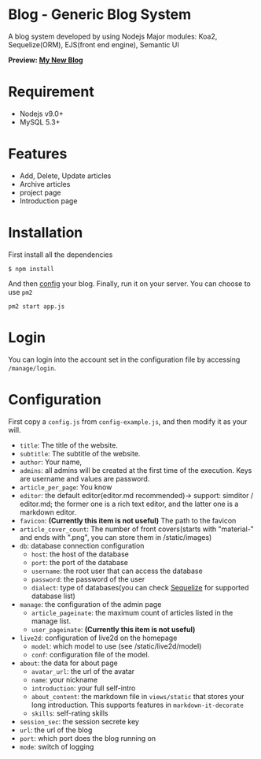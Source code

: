# Blog - Generic Blog System
 A blog system developed by using Nodejs
 Major modules: Koa2, Sequelize(ORM), EJS(front end engine), Semantic UI
 
 **Preview: [My New Blog](http://ad1024.space)**

 # Requirement
 - Nodejs v9.0+
 - MySQL 5.3+

 # Features
 - Add, Delete, Update articles
 - Archive articles
 - project page
 - Introduction page

 # Installation
 First install all the dependencies
 ```
 $ npm install
 ```
 And then [config](/#Configuration) your blog.
 Finally, run it on your server. You can choose to use `pm2`
 ```
 pm2 start app.js
 ```
 
 # Login
 You can login into the account set in the configuration file by accessing
 `/manage/login`.

 # Configuration
 First copy a `config.js` from `config-example.js`, and then modify it as your will.
 - `title`: The title of the website.
 - `subtitle`: The subtitle of the website.
 - `author`: Your name, 
 - `admins`: all admins will be created at the first time of the execution. Keys are username and values are password.
 - `article_per_page`: You know
 - `editor`: the default editor(editor.md recommended)-> support: simditor / editor.md; the former one is a rich text editor, and the latter one is a markdown editor.
 - `favicon`: **(Currently this item is not useful)** The path to the favicon
 - `article_cover_count`: The number of front covers(starts with "material-" and ends with ".png", you can store them in /static/images)
 - `db`: database connection configuration
    - `host`: the host of the database
    - `port`: the port of the database
    - `username`: the root user that can access the database
    - `password`: the password of the user
    - `dialect`: type of databases(you can check [Sequelize](http://docs.sequelizejs.com/) for supported database list)
- `manage`: the configuration of the admin page
    - `article_pageinate`: the maximum count of articles listed in the manage list.
    - `user_pageinate`: **(Currently this item is not useful)**
- `live2d`: configuration of live2d on the homepage
    - `model`: which model to use (see /static/live2d/model)
    - `conf`: configuration file of the model.
- `about`: the data for about page
    - `avatar_url`: the url of the avatar
    - `name`: your nickname
    - `introduction`: your full self-intro
    - `about_content`: the markdown file in `views/static` that stores your long introduction. This supports features in `markdown-it-decorate`
    - `skills`: self-rating skills
- `session_sec`: the session secrete key
- `url`: the url of the blog
- `port`: which port does the blog running on
- `mode`: switch of logging

